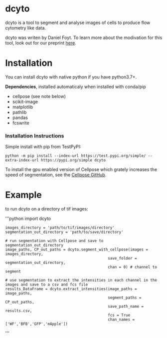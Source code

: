 # dcyto


dcyto is a tool to segment and analyse images of cells to produce flow cytometry like data. 

dcyto was writen by Daniel Foyt. To learn more about the modivation for this tool, look out for our preprint [here](https://huanglab.ucsf.edu/publications).


# Installation

You can install dcyto with native python if you have python3.7+.

**Dependencies**, installed automaticaly when installed with conda/pip

 - cellpose (see note below) 
 - scikit-image
 - matplotlib
 - pathlib
 - pandas
 - fcswrite

### Installation Instructions

Simple install with pip from TestPyPI:

    python -m pip install --index-url https://test.pypi.org/simple/ --extra-index-url https://pypi.org/simple dcyto

To install the gpu enabled version of Cellpose which grately increases the speed of segmentation, see the [Cellpose GitHub](https://github.com/MouseLand/cellpose).

# Example
to run dcyto on a directory of tif images:

'''python
    import dcyto
    
    images_directory = 'path/to/tif/images/directory'
	segmentation_out_directory = 'path/to/save/directory'
	
	# run segmentation with Cellpose and save to segmentation_out_directory
	image_paths, CP_out_paths = dcyto.segment_with_cellpose(images = images_directory,
                                                  save_folder = segmentation_out_directory,
                                                  chan = 0) # channel to segment
    
    # use segmentation to extract the intensities in each channel in the images and save to a csv and fcs file
    results_DataFrame = dcyto.extract_intensities(image_paths = image_paths,
                                                  segment_paths = CP_out_paths,
							                      save_path_name = results.csv,
							                      fcs = True
				                                  chan_names = ['WF','BFB','GFP','mApple'])

'''